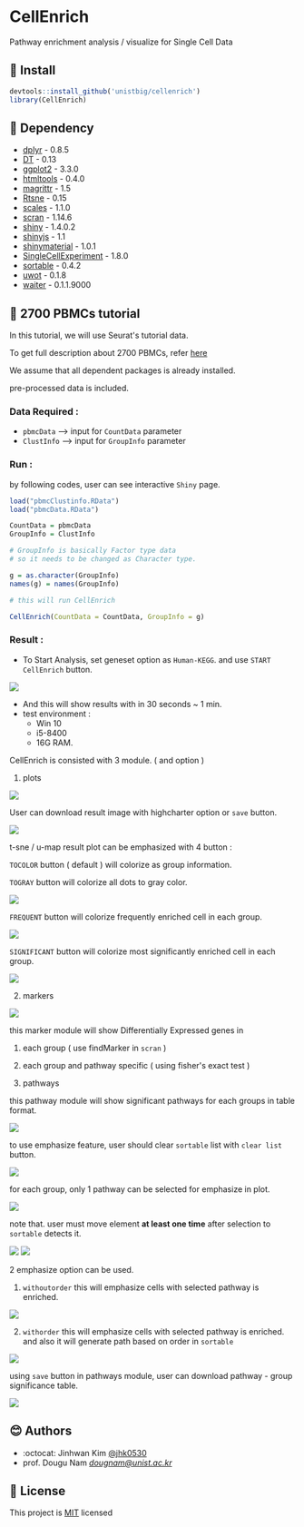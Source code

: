 # CellEnrich 

Pathway enrichment analysis / visualize for Single Cell Data

## :wrench: Install

```R
devtools::install_github('unistbig/cellenrich')
library(CellEnrich)
```

## :paperclip: Dependency

* [dplyr](https://github.com/tidyverse/dplyr) - 0.8.5
* [DT](https://github.com/rstudio/DT) - 0.13
* [ggplot2](https://github.com/tidyverse/ggplot2) - 3.3.0
* [htmltools](https://github.com/rstudio/htmltools) - 0.4.0
* [magrittr](https://github.com/tidyverse/magrittr) - 1.5
* [Rtsne](https://github.com/jkrijthe/Rtsne) - 0.15
* [scales](https://github.com/r-lib/scales) - 1.1.0
* [scran](https://git.bioconductor.org/packages/scran) - 1.14.6
* [shiny](https://github.com/rstudio/shiny) - 1.4.0.2
* [shinyjs](https://github.com/daattali/shinyjs) - 1.1
* [shinymaterial](https://github.com/ericrayanderson/shinymaterial) - 1.0.1
* [SingleCellExperiment](https://git.bioconductor.org/packages/SingleCellExperiment) - 1.8.0
* [sortable](https://github.com/rstudio/sortable) - 0.4.2
* [uwot](https://github.com/jlmelville/uwot) - 0.1.8
* [waiter](https://github.com/JohnCoene/waiter) - 0.1.1.9000

## :wrench: 2700 PBMCs tutorial

In this tutorial, we will use Seurat's tutorial data. 

To get full description about 2700 PBMCs, refer [here](https://satijalab.org/seurat/v3.1/pbmc3k_tutorial.html)

We assume that all dependent packages is already installed.

pre-processed data is included.

### Data Required :

- `pbmcData` --> input for `CountData` parameter
- `ClustInfo` --> input for `GroupInfo` parameter

### Run : 

by following codes, user can see interactive `Shiny` page.

```r
load("pbmcClustinfo.RData")
load("pbmcData.RData")

CountData = pbmcData
GroupInfo = ClustInfo

# GroupInfo is basically Factor type data 
# so it needs to be changed as Character type.

g = as.character(GroupInfo)
names(g) = names(GroupInfo)

# this will run CellEnrich

CellEnrich(CountData = CountData, GroupInfo = g)

```

### Result :

- To Start Analysis, set geneset option as `Human-KEGG`. and use `START CellEnrich` button.

<img src='images/options2.png'>

- And this will show results with in 30 seconds ~ 1 min. 
- test environment : 
  - Win 10
  - i5-8400
  - 16G RAM.

CellEnrich is consisted with 3 module. ( and option )

1) plots

<img src='images/groups2.png'>

User can download result image with highcharter option or `save` button.

<img src='images/highcharts.png'>

t-sne / u-map result plot can be emphasized with 4 button :

`TOCOLOR` button ( default ) will colorize as group information.

`TOGRAY` button will colorize all dots to gray color.

<img src='images/togray.png'>

`FREQUENT` button will colorize frequently enriched cell in each group.

<img src='images/frequent.png'>

`SIGNIFICANT` button will colorize most significantly enriched cell in each group.

<img src='images/significant.png'>

2) markers

<img src='images/markers2.png'>

this marker module will show Differentially Expressed genes in 
  
  1) each group ( use findMarker in `scran` )
  
  2) each group and pathway specific ( using fisher's exact test )
  
3) pathways

this pathway module will show significant pathways for each groups in table format.

<img src='images/pathways2.png'>

to use emphasize feature, user should clear `sortable` list with `clear list` button.

<img src='images/clearlist.png'>

for each group, only 1 pathway can be selected for emphasize in plot.

<img src='images/select.png'>

note that. user must move element **at least one time** after selection to `sortable` detects it.

<img src='images/emphasize.png'>
<img src='images/emphasize2.png'>

2 emphasize option can be used.

  1) `withoutorder`
   this will emphasize cells with selected pathway is enriched.
  
  <img src='images/emphasize_without_order.png'>
  
  2) `withorder`
   this will emphasize cells with selected pathway is enriched. and also it will generate path based on order in `sortable`
   <img src='emphasize_with_order.png'>
   
using `save` button in pathways module, user can download pathway - group significance table.

<img src='images/table.png'>

## :blush: Authors
* :octocat: Jinhwan Kim [@jhk0530](http://github.com/jhk0530)
* prof. Dougu Nam *dougnam@unist.ac.kr*

## :memo: License
This project is [MIT](https://opensource.org/licenses/MIT) licensed
